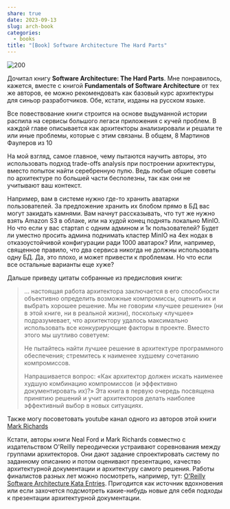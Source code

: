 ```yaml
---
share: true
date: 2023-09-13
slug: arch-book
categories:
  - books
title: "[Book] Software Architecture The Hard Parts"
---
```



![200](attachments/Software_Architecture_The_Hard_Parts.png)

Дочитал книгу **Software Architecture: The Hard Parts**. Мне понравилось, кажется, вместе с книгой **Fundamentals of Software Architecture** от тех же авторов, ее можно рекомендовать как базовый курс архитектуры для синьор разработчиков. Обе, кстати, изданы на русском языке.
<!-- more -->

Все повествование книги строится на основе выдуманной истории распила на сервисы большого легаси приложения с кучей проблем. В каждой главе описывается как архитекторы анализировали и решали те или иные проблемы, которые с этим связаны. В общем, 8 Мартинов Фаулеров из 10

На мой взгляд, самое главное, чему пытаются научить авторы, это использовать подход trade-offs analysis при построении архитектуры, вместо попыток найти серебренную пулю. Ведь любые общие советы по архитектуре по большей части бесполезны, так как они не учитывают ваш контекст. 

Например, вам в системе нужно где-то хранить аватарки пользователей. За предложение хранить их блобом прямо в БД вас могут закидать камнями. Вам начнут рассказывать, что тут же нужно взять Amazon S3 в облаке, или на худой конец поднять локально MinIO. Но что если у вас стартап с одним админом и 1к пользователей? Будет ли уместно просить админа поднимать кластер MinIO на 4ех нодах в отказоустойчивой конфигурации ради 1000 аватарок?
Или, например, священное правило, что два сервиса никогда не должны использовать одну БД. Да, это плохо, и может привести к проблемам. Но что если все остальные варианты еще хуже?

Дальше приведу цитаты собранные из предисловия книги:

>... настоящая работа архитектора заключается в его способности объективно определить возможные компромиссы, оценить их и выбрать хорошее решение. Мы не говорим «лучшее решение» (ни в этой книге, ни в реальной жизни), поскольку «лучшее» подразумевает, что архитектору удалось максимально использовать все конкурирующие факторы в проекте. Вместо этого мы шутливо советуем:
>
>Не пытайтесь найти лучшее решение в архитектуре программного обеспечения; стремитесь к наименее худшему сочетанию компромиссов.
>
>Напрашивается вопрос: «Как архитектор должен искать наименее худшую комбинацию компромиссов (и эффективно документировать их)?» Эта книга в первую очередь посвящена принятию решений и учит архитекторов делать наиболее эффективный выбор в новых ситуациях.

Также могу посоветовать youtube канал одного из авторов этой книги [Mark Richards](https://www.youtube.com/@markrichards5014/videos) 

Кстати, авторы книги Neal Ford и Mark Richards совместно с издательством O'Reilly переодически устраивают соревнования между группами архитекторов. Они дают задание спроектировать систему по заданному описанию и потом оценивают презентацию, качество архитектурной документации и архитектуру самого решения. 
Работы финалистов разных лет можно посмотреть, например, тут: [O'Reilly Software Architecture Kata Entries](https://github.com/tekiegirl/SoftwareArchitectureResources/blob/main/Resources/OReillyKata.md). Пригодится как источник вдохновения или если захочется подсмотреть какие-нибудь новые для себя подходы к презентации архитектурной документации. 